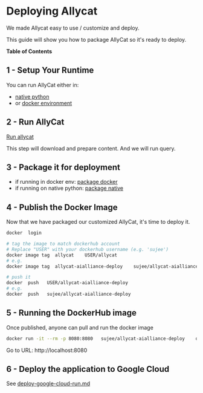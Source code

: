 # Deploying Allycat

We made Allycat easy to use / customize and deploy.

This guide will show you how to package AllyCat so it's ready to deploy.

**Table of Contents**



## 1 -  Setup Your Runtime

You can run AllyCat either in:

- [native python](running-natively.md)
- or [docker environment](running-in-docker.md)

## 2 - Run AllyCat

[Run allycat](running-allycat.md)

This step will download and prepare content.  And we will run query.


## 3 - Package it for deployment

- if running in docker env: [package docker](package-docker.md)
- if running on native python: [package native](package-native.md)


## 4 - Publish the Docker Image

Now that we have packaged our customized AllyCat, it's time to deploy it.

```bash
docker  login 

# tag the image to match dockerhub account
# Replace "USER" with your dockerhub username (e.g. 'sujee')
docker image tag  allycat    USER/allycat
# e.g.
docker image tag  allycat-aialliance-deploy    sujee/allycat-aialliance-deploy

# push it
docker  push   USER/allycat-aialliance-deploy
# e.g.
docker  push   sujee/allycat-aialliance-deploy
```

## 5 -   Running the DockerHub image

Once published, anyone can pull and run the docker image

```bash
docker run -it --rm -p 8080:8080   sujee/allycat-aialliance-deploy    deploy
```

Go to URL:  http://localhost:8080

## 6 - Deploy the application to Google Cloud

See [deploy-google-cloud-run.md](deploy-google-cloud-run.md)
